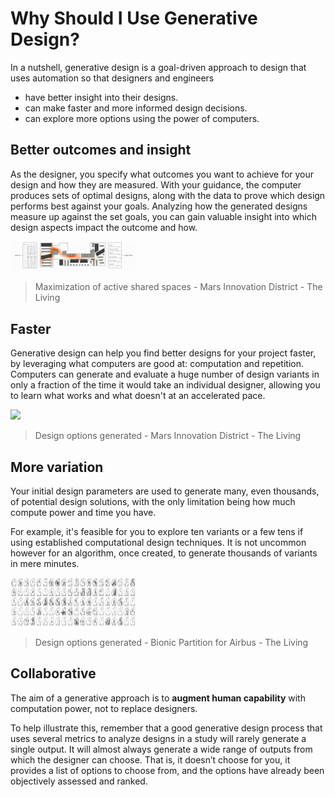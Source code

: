 # Why Should I Use Generative Design?

In a nutshell, generative design is a goal-driven approach to design that uses automation so that designers and engineers

* have better insight into their designs.
* can make faster and more informed design decisions. 
* can explore more options using the power of computers.

## Better outcomes and insight

As the designer, you specify what outcomes you want to achieve for your design and how they are measured. With your guidance, the computer produces sets of optimal designs, along with the data to prove which design performs best against your goals. Analyzing how the generated designs measure up against the set goals, you can gain valuable insight into which design aspects impact the outcome and how.

<img src="../../assets/intro/whyusegen1.gif" style="width:200px;"/>

> Maximization of active shared spaces - Mars Innovation District - The Living 

## Faster

Generative design can help you find better designs for your project faster, by leveraging what computers are good at: computation and repetition. Computers can generate and evaluate a huge number of design variants in only a fraction of the time it would take an individual designer, allowing you to learn what works and what doesn't at an accelerated pace.

<img src="../../assets/intro/whyusegen2.gif" style="width:200px;"/>

>Design options generated - Mars Innovation District - The Living

## More variation

Your initial design parameters are used to generate many, even thousands, of potential design solutions, with the only limitation being how much compute power and time you have.

For example, it's feasible for you to explore ten variants or a few tens if using established computational design techniques. It is not uncommon however for an algorithm, once created, to generate thousands of variants in mere minutes.

<img src="../../assets/intro/whyusegen3.gif" style="width:200px;"/>

>Design options generated - Bionic Partition for Airbus - The Living

## Collaborative

The aim of a generative approach is to **augment human capability** with computation power, not to replace designers.

To help illustrate this, remember that a good generative design process that uses several metrics to analyze designs in a study will rarely generate a single output. It  will almost always generate a wide range of outputs from which the designer can choose. That is, it doesn’t choose for you, it provides a list of options to choose from, and the options have already been objectively assessed and ranked.
